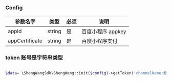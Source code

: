
### Config

| 参数名字     | 类型   | 必须 | 说明                                                            |
| ------------ | ------ | ---- | --------------------------------------------------------------- |
| appId       | string | 是   | 百度小程序 appkey                                               |
| appCertificate    | string | 是   | 百度小程序支付


### token 账号是字符串类型

```php

$data= \ShengWangSdk\ShengWang::init($config)->getToken('channelName:频道','account:账号字符串','role等级: 1-2数字','tokenExpire：3600','privilegeExpire:3600');
```

